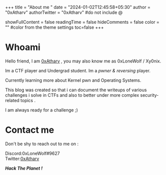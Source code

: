 +++
title = "About me "
date = "2024-01-02T12:45:58+05:30"
author = "0xAtharv"
authorTwitter = "0xAtharv" #do not include @

showFullContent = false
readingTime = false
hideComments = false
color = "" #color from the theme settings
toc=false
+++


# Whoami

Hello friend, I am [0xAtharv](https://twitter.com/0xAtharv) , you may also know me as 0xLoneWolf / Xy0nix.

Im a CTF player and Undergrad student.
Im a *pwner & reversing* player.

Currently learning more about Kernel pwn and Operating Systems.

This blog was created so that i can document the writeups of various challenges i solve in CTFs and also to better under more complex security-related topics .

I am always ready for a challenge ;)

# Contact me

Don't be shy to reach out to me on :

Discord:0xLoneWolf#9627                  
Twitter:[0xAtharv](https://twitter.com/0xAtharv)



 ***Hack The Planet !***